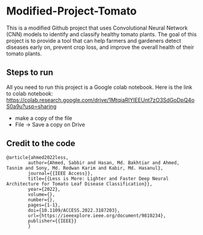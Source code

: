# Modified-Project-Tomato
This is a modified Github project that uses Convolutional Neural Network (CNN) models to identify and classify healthy tomato plants. The goal of this project is to provide a tool that can help farmers and gardeners detect diseases early on, prevent crop loss, and improve the overall health of their tomato plants.

## Steps to run
All you need to run this project is a Google colab notebook.
Here is the link to colab notebook: https://colab.research.google.com/drive/1MtqiaRlYIEEUnt7zO3SdGoDpQ4oS0a9u?usp=sharing
- make a copy of the file
- File -> Save a copy on Drive 

## Credit to the code
```
@article{ahmed2022less,  
        author={Ahmed, Sabbir and Hasan, Md. Bakhtiar and Ahmed, Tasnim and Sony, Md. Redwan Karim and Kabir, Md. Hasanul},  
        journal={{IEEE Access}},   
        title={{Less is More: Lighter and Faster Deep Neural Architecture for Tomato Leaf Disease Classification}},   
        year={2022},  
        volume={},  
        number={},  
        pages={1-1},  
        doi={10.1109/ACCESS.2022.3187203},
        url={https://ieeexplore.ieee.org/document/9810234},
        publisher={{IEEE}}
        }
```

